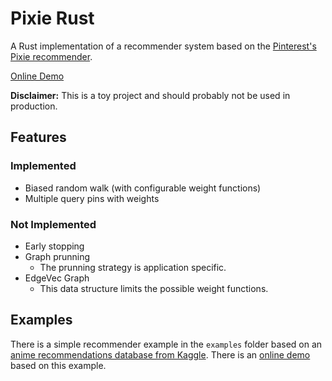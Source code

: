 # Pixie Rust

A Rust implementation of a recommender system based on the [Pinterest's Pixie recommender][pixie].

[Online Demo][demo]

**Disclaimer:** This is a toy project and should probably not be used in production.

## Features

### Implemented

- Biased random walk (with configurable weight functions)
- Multiple query pins with weights

### Not Implemented

- Early stopping
- Graph prunning
  - The prunning strategy is application specific.
- EdgeVec Graph
  - This data structure limits the possible weight functions.

## Examples

There is a simple recommender example in the `examples` folder based on
an [anime recommendations database from Kaggle][anime-dataset]. There is
an [online demo][demo] based on this example.

[pixie]: https://dl.acm.org/citation.cfm?id=3186183
[demo]: https://jd557.github.io/pixie-wasm/
[anime-dataset]: https://www.kaggle.com/CooperUnion/anime-recommendations-database

